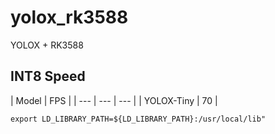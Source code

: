 # yolox_rk3588
YOLOX + RK3588

## INT8 Speed

| Model | FPS |
| --- | --- | --- |
| YOLOX-Tiny | 70 |

```text
export LD_LIBRARY_PATH=${LD_LIBRARY_PATH}:/usr/local/lib"
```
